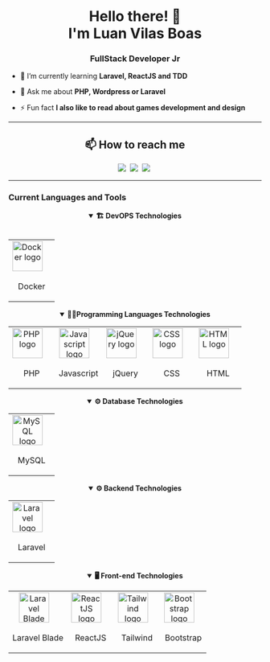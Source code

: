 <h1 align="center">Hello there! 👋 <br> I'm Luan Vilas Boas</h1> 
<h3 align="center">FullStack Developer Jr</h3>

- 🌱 I’m currently learning **Laravel, ReactJS and TDD**

- 💬 Ask me about **PHP, Wordpress or Laravel**

- ⚡ Fun fact **I also like to read about games development and design**
<hr/>
<h2 align="center">📫 How to reach me</h2>

<div align = "center">
    <a href="https://api.whatsapp.com/send/?phone=5521982361213" target="_blank"><img src="https://img.shields.io/badge/-whatsapp-green?style=for-the-badge&logo=WhatsApp&logoColor=white"></a>&nbsp;
    <a href="https://www.linkedin.com/in/luanvilasboas-desenvolvedor/" target="_blank"><img src="https://img.shields.io/badge/-LinkedIn-%230077B5?style=for-the-badge&logo=linkedin&logoColor=white"></a>&nbsp;
    <a href="mailto:luanvilas0@gmail.com"><img src="https://img.shields.io/badge/-Gmail-red?style=for-the-badge&logo=Gmail&logoColor=white"></a>&nbsp;
</div>
<hr/>
<h3>Current Languages and Tools</h3>

<details align="center" open>
    <summary align="center"><b>🏗️ DevOPS Technologies</b></summary>
    <br>
    <table align="center">
        <tbody td align="center">
          <tr>
            <td align="center">
                <img
                  src="https://cdn.jsdelivr.net/gh/devicons/devicon/icons/docker/docker-original.svg"
                  height="60"
                  alt="Docker logo"
                />
                <img width="12" /><br><p>Docker</p>
            </td>
          </tr>
        </tbody>
    </table>
</details>

<details align="center" open>
    <summary align="center"><b>👨‍💻Programming Languages Technologies</b></summary>
    <table align="center">
        <tbody td align="center">
          <tr>
            <td align="center">
                <img
                  src="https://cdn.jsdelivr.net/gh/devicons/devicon/icons/php/php-original.svg"
                  height="60"
                  alt="PHP logo"
                />
                <img width="12" /><br><p>PHP</p>
            </td>
            <td align="center">
                <img
                  src="https://cdn.jsdelivr.net/gh/devicons/devicon/icons/javascript/javascript-original.svg"
                  height="60"
                  alt="Javascript logo"
                />
                <img width="12" /><br><p>Javascript</p>
            </td>
            <td align="center">
                <img
                  src="https://cdn.jsdelivr.net/gh/devicons/devicon/icons/jquery/jquery-original.svg"
                  height="60"
                  alt="jQuery logo"
                />
                <img width="12" /><br><p>jQuery</p>
            </td>
            <td align="center">
                <img
                  src="https://cdn.jsdelivr.net/gh/devicons/devicon/icons/css3/css3-original.svg"
                  height="60"
                  alt="CSS logo"
                />
                <img width="12" /><br><p>CSS</p>
            </td>
            <td align="center">
                <img
                  src="https://cdn.jsdelivr.net/gh/devicons/devicon/icons/html5/html5-original.svg"
                  height="60"
                  alt="HTML logo"
                />
                <img width="12" /><br><p>HTML</p>
            </td>
          </tr>
        </tbody>
    </table>
</details>

<details align="center" open>
    <summary align="center"><b>⚙️ Database Technologies</b></summary>
    <table align="center">
        <tbody td align="center">
          <tr>
            <td align="center">
                <img
                    src="https://cdn.jsdelivr.net/gh/devicons/devicon/icons/mysql/mysql-original.svg"
                    height="60"
                    alt="MySQL logo"
                />
                <img width="12" /><br><p>MySQL</p> 
            </td>
          </tr>
        </tbody>
    </table>
</details>

<details align="center" open>
    <summary align="center"><b>⚙️ Backend Technologies</b></summary>
    <table align="center">
        <tbody td align="center">
          <tr>
            <td align="center">
                <img
                    src="https://cdn.jsdelivr.net/gh/devicons/devicon/icons/laravel/laravel-original.svg"
                    height="60"
                    alt="Laravel logo"
                />
                <img width="12" /><br><p>Laravel</p>
            </td>
          </tr>
        </tbody>
    </table>
</details>

<details align="center" open>
    <summary align="center"><b>🖥️ Front-end Technologies</b></summary>
    <table align="center">
        <tbody td align="center">
          <tr>
            <td align="center">
                <img
                    src="https://cdn.jsdelivr.net/gh/devicons/devicon/icons/laravel/laravel-original.svg"
                    height="60"
                    alt="Laravel Blade logo"
                />
                <img width="12" /><br><p>Laravel Blade</p>
            </td>
            <td align="center">
                <img
                    src="https://cdn.jsdelivr.net/gh/devicons/devicon/icons/react/react-original.svg"
                    height="60"
                    alt="ReactJS logo"
                />
                <img width="12" /> <br><p>ReactJS</p>
            </td>
            <td align="center">
                <img
                    src="https://cdn.jsdelivr.net/gh/devicons/devicon/icons/tailwindcss/tailwindcss-original.svg"
                    height="60"
                    alt="Tailwind logo"
                />
                <img width="12" /><br><p>Tailwind</p>
            </td>
            <td align="center">
                <img
                    src="https://cdn.jsdelivr.net/gh/devicons/devicon/icons/bootstrap/bootstrap-original.svg"
                    height="60"
                    alt="Bootstrap logo"
                />
                <img width="12" /><br><p>Bootstrap</p> 
            </td>
          </tr>
        </tbody>
    </table>
</details>
